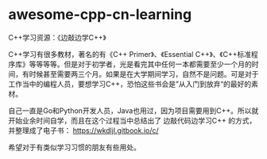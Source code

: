 # awesome-cpp-cn-learning
C++学习资源：《边敲边学C++》

C++学习有很多教材，著名的有《C++ Primer》、《Essential C++》、《C++标准程序库》等等等等。但是对于初学者，光是看完其中任何一本都需要至少一个月的时间，有时候甚至需要两三个月。如果是在大学期间学习，自然不是问题。可是对于工作当中的编程人员，要想学习C++，恐怕这些书会是”从入门到放弃“的最好的素材。

自己一直是Go和Python开发人员，Java也用过，因为项目需要用到C++。所以就开始业余时间自学，而且在这个过程当中总结出了  边敲代码边学习C++  的方式，并整理成了电子书：
https://wkdljl.gitbook.io/c/

希望对于有类似学习习惯的朋友有些用处。

